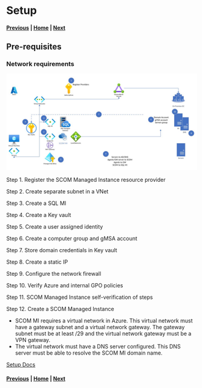 # Setup

#### [Previous](intro.md) | [Home](readme.md) | [Next](newfeatures.md)

## Pre-requisites

### Network requirements

![alt text](image-1.png)

Step 1. Register the SCOM Managed Instance resource provider

Step 2. Create separate subnet in a VNet

Step 3. Create a SQL MI

Step 4. Create a Key vault

Step 5. Create a user assigned identity

Step 6. Create a computer group and gMSA account

Step 7. Store domain credentials in Key vault

Step 8. Create a static IP

Step 9. Configure the network firewall

Step 10. Verify Azure and internal GPO policies

Step 11. SCOM Managed Instance self-verification of steps

Step 12. Create a SCOM Managed Instance

- SCOM MI requires a virtual network in Azure. This virtual network must have a gateway subnet and a virtual network gateway. The gateway subnet must be at least /29 and the virtual network gateway must be a VPN gateway.
- The virtual network must have a DNS server configured. This DNS server must be able to resolve the SCOM MI domain name.

[Setup Docs](https://learn.microsoft.com/en-us/system-center/scom/tutorial-create-scom-managed-instance?view=sc-om-2022)

#### [Previous](intro.md) | [Home](readme.md) | [Next](newfeatures.md)
